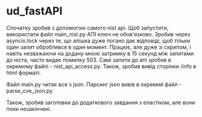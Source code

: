# ud_fastAPI
Спочатку зробив з допомогою самого nist api.
Щоб запустити, використати файл main_nist.py
АПІ ключ не обов'язково. Зробив через asyncio.lock
через те, що апішка дуже погано дає відповіді, щоб тільки
один запит оброблявся в один момент. Працює, але дуже зі скрипом,
і навіть незважаючи на додану мною затримку в 15 секунд
між запитами до ніста, часто видає помилку 503.
Самі запити до апі зробив в окремому файлі - nist_api_access.py.
Також, зробив вивід сторінки /info в html форматі. 

Файл main.py читає все з json. Парсинг json вивів в окремий файл - parse_cve_json.py

Також, зробив заготовки до додаткового завдання з еластіком, але вони поки незакінчені.